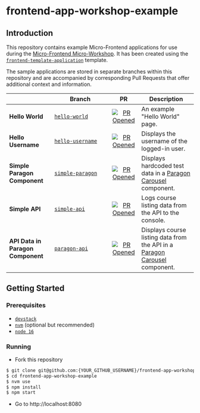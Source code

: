# frontend-app-workshop-example

## Introduction

This repository contains example Micro-Frontend applications for use during the [Micro-Frontend Micro-Workshop](https://github.com/brian-smith-tcril/mfe-workshop-2023). It has been created using the [`frontend-template-application`](https://github.com/openedx/frontend-template-application) template.

The sample applications are stored in separate branches within this repository and are accompanied by corresponding Pull Requests that offer additional context and information.

| |     Branch     | PR | Description |
| - | - | :---: | - |
| **Hello World** | [`hello-world`](https://github.com/brian-smith-tcril/frontend-app-workshop-example/tree/hello-world) | [![PR Opened](https://cdn.jsdelivr.net/gh/Readme-Workflows/Readme-Icons@main/icons/octicons/PullRequestOpened.svg)](https://github.com/brian-smith-tcril/frontend-app-workshop-example/pull/1) | An example "Hello World" page. |
| **Hello Username**  | [`hello-username`](https://github.com/brian-smith-tcril/frontend-app-workshop-example/tree/hello-username) | [![PR Opened](https://cdn.jsdelivr.net/gh/Readme-Workflows/Readme-Icons@main/icons/octicons/PullRequestOpened.svg)](https://github.com/brian-smith-tcril/frontend-app-workshop-example/pull/1) | Displays the username of the logged-in user. |
| **Simple Paragon Component** | [`simple-paragon`](https://github.com/brian-smith-tcril/frontend-app-workshop-example/tree/simple-paragon) | [![PR Opened](https://cdn.jsdelivr.net/gh/Readme-Workflows/Readme-Icons@main/icons/octicons/PullRequestOpened.svg)](https://github.com/brian-smith-tcril/frontend-app-workshop-example/pull/1) | Displays hardcoded test data in a [Paragon Carousel](https://paragon-openedx.netlify.app/components/carousel/)  component. |
| **Simple API** | [`simple-api`](https://github.com/brian-smith-tcril/frontend-app-workshop-example/tree/simple-api) | [![PR Opened](https://cdn.jsdelivr.net/gh/Readme-Workflows/Readme-Icons@main/icons/octicons/PullRequestOpened.svg)](https://github.com/brian-smith-tcril/frontend-app-workshop-example/pull/1) | Logs course listing data from the API to the console. |
| **API Data in Paragon Component** | [`paragon-api`](https://github.com/brian-smith-tcril/frontend-app-workshop-example/tree/paragon-api) | [![PR Opened](https://cdn.jsdelivr.net/gh/Readme-Workflows/Readme-Icons@main/icons/octicons/PullRequestOpened.svg)](https://github.com/brian-smith-tcril/frontend-app-workshop-example/pull/1) | Displays course listing data from the API in a [Paragon Carousel](https://paragon-openedx.netlify.app/components/carousel/)  component. |


## Getting Started

### Prerequisites

* [`devstack`](https://github.com/brian-smith-tcril/mfe-workshop-2023#setting-up-devstack)
* [`nvm`](https://github.com/nvm-sh/nvm) (optional but recommended)
* [`node 16`](https://nodejs.dev/en/)

### Running

* Fork this repository

```sh
$ git clone git@github.com:{YOUR_GITHUB_USERNAME}/frontend-app-workshop-example.git
$ cd frontend-app-workshop-example
$ nvm use
$ npm install
$ npm start
```

* Go to http://localhost:8080
